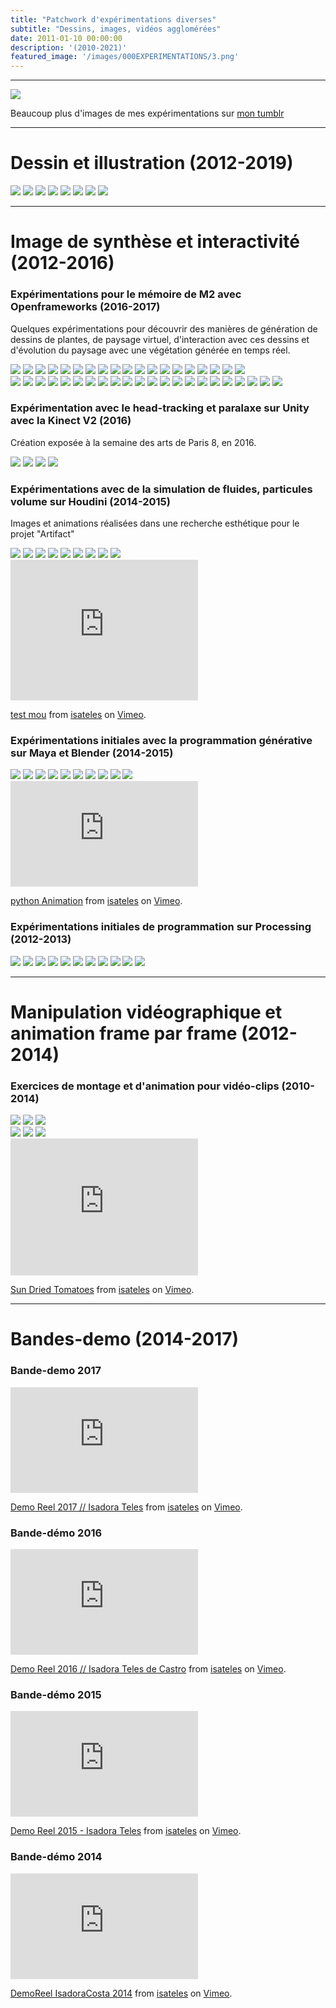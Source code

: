 ```yaml
---
title: "Patchwork d'expérimentations diverses"
subtitle: "Dessins, images, vidéos agglomérées"
date: 2011-01-10 00:00:00
description: '(2010-2021)'
featured_image: '/images/000EXPERIMENTATIONS/3.png'
---
```


---

![](/images/000EXPERIMENTATIONS/galerie05/10.png)


Beaucoup plus d'images de mes expérimentations sur [mon tumblr](https://isadorateles.tumblr.com/)

---

# Dessin et illustration (2012-2019)

<div class="gallery" data-columns="3">
	<img src="/images/000EXPERIMENTATIONS/galerie07/(1).jpg">
    <img src="/images/000EXPERIMENTATIONS/galerie07/(1).png">
    <img src="/images/000EXPERIMENTATIONS/galerie07/(4).png">
    <img src="/images/000EXPERIMENTATIONS/galerie09/(2).jpg">
    <img src="/images/000EXPERIMENTATIONS/galerie09/(6).png">
    <img src="/images/000EXPERIMENTATIONS/galerie09/11.png">
    <img src="/images/000EXPERIMENTATIONS/galerie09/10.jpg">
    <img src="/images/000EXPERIMENTATIONS/galerie09/(9).png">
</div>

---

# Image de synthèse et interactivité (2012-2016)

### Expérimentations pour le mémoire de M2 avec Openframeworks (2016-2017)

Quelques expérimentations pour découvrir des manières de génération de dessins de plantes, de paysage virtuel, d'interaction avec ces dessins et d'évolution du paysage avec une végétation générée en temps réel.

<div class="gallery" data-columns="5">
    <img src="/images/000EXPERIMENTATIONS/galerie03/02.gif">
    <img src="/images/000EXPERIMENTATIONS/galerie03/03.gif">
    <img src="/images/000EXPERIMENTATIONS/galerie03/08.gif">
    <img src="/images/000EXPERIMENTATIONS/galerie03/13.gif">
    <img src="/images/000EXPERIMENTATIONS/galerie03/15.gif">
    <img src="/images/000EXPERIMENTATIONS/galerie03/16.gif">
    <img src="/images/000EXPERIMENTATIONS/galerie03/18.gif">
    <img src="/images/000EXPERIMENTATIONS/galerie03/19.gif">
    <img src="/images/000EXPERIMENTATIONS/galerie03/22.gif">
    <img src="/images/000EXPERIMENTATIONS/galerie03/23.gif">
    <img src="/images/000EXPERIMENTATIONS/galerie03/26.gif">
    <img src="/images/000EXPERIMENTATIONS/galerie03/28.gif">
    <img src="/images/000EXPERIMENTATIONS/galerie03/30.gif">
    <img src="/images/000EXPERIMENTATIONS/galerie03/34.gif">
    <img src="/images/000EXPERIMENTATIONS/galerie03/36.gif">
    <img src="/images/000EXPERIMENTATIONS/galerie03/45.gif">
    <img src="/images/000EXPERIMENTATIONS/galerie03/46.gif">
    <img src="/images/000EXPERIMENTATIONS/galerie03/58.gif">
    <img src="/images/000EXPERIMENTATIONS/galerie03/60.gif">
</div>

<div class="gallery" data-columns="5">
    <img src="/images/000EXPERIMENTATIONS/galerie04/(3).jpg">
    <img src="/images/000EXPERIMENTATIONS/galerie04/(1).png">
    <img src="/images/000EXPERIMENTATIONS/galerie04/(3).png">
    <img src="/images/000EXPERIMENTATIONS/galerie04/(4).png">
    <img src="/images/000EXPERIMENTATIONS/galerie04/(7).png">
    <img src="/images/000EXPERIMENTATIONS/galerie04/(8).png">
    <img src="/images/000EXPERIMENTATIONS/galerie04/(9).png">
    <img src="/images/000EXPERIMENTATIONS/galerie04/(11).png">
    <img src="/images/000EXPERIMENTATIONS/galerie04/(12).png">
    <img src="/images/000EXPERIMENTATIONS/galerie04/(13).png">
    <img src="/images/000EXPERIMENTATIONS/galerie04/(20).png">
    <img src="/images/000EXPERIMENTATIONS/galerie04/(21).png">
    <img src="/images/000EXPERIMENTATIONS/galerie04/(22).png">
    <img src="/images/000EXPERIMENTATIONS/galerie04/(25).png">
    <img src="/images/000EXPERIMENTATIONS/galerie04/(28).png">
    <img src="/images/000EXPERIMENTATIONS/galerie04/(29).png">
    <img src="/images/000EXPERIMENTATIONS/galerie04/(30).png">
    <img src="/images/000EXPERIMENTATIONS/galerie04/(33).png">
    <img src="/images/000EXPERIMENTATIONS/galerie04/(34).png">
    <img src="/images/000EXPERIMENTATIONS/galerie04/(35).png">
    <img src="/images/000EXPERIMENTATIONS/galerie04/(36).png">
    <img src="/images/000EXPERIMENTATIONS/galerie04/(37).png">
</div>

### Expérimentation avec le head-tracking et paralaxe sur Unity avec la Kinect V2 (2016)

Création exposée à la semaine des arts de Paris 8, en 2016.

<div class="gallery" data-columns="2">
	<img src="/images/000EXPERIMENTATIONS/galerie06/(1).gif">
    <img src="/images/000EXPERIMENTATIONS/galerie06/(2).gif">
    <img src="/images/000EXPERIMENTATIONS/galerie06/(3).gif">
    <img src="/images/000EXPERIMENTATIONS/galerie06/(4).gif">
</div>

### Expérimentations avec de la simulation de fluides, particules volume sur Houdini (2014-2015)

Images et animations réalisées dans une recherche esthétique pour le projet "Artifact"

<div class="gallery" data-columns="3">
	<img src="/images/000EXPERIMENTATIONS/galerie01/01.gif">
    <img src="/images/000EXPERIMENTATIONS/galerie01/03.jpg">
    <img src="/images/000EXPERIMENTATIONS/galerie01/17.png">
    <img src="/images/000EXPERIMENTATIONS/galerie01/01.jpg">
    <img src="/images/000EXPERIMENTATIONS/galerie01/02.jpg">
    <img src="/images/000EXPERIMENTATIONS/galerie01/10.png">
    <img src="/images/000EXPERIMENTATIONS/galerie01/02.png">
    <img src="/images/000EXPERIMENTATIONS/galerie01/2.png">
    <img src="/images/000EXPERIMENTATIONS/galerie01/3.png">
</div>

<iframe src="https://player.vimeo.com/video/147594942?color=ff9933" width="300" height="225" frameborder="0" allow="autoplay; fullscreen" allowfullscreen></iframe>
<p><a href="https://vimeo.com/147594942">test mou</a> from <a href="https://vimeo.com/isadorateles">isateles</a> on <a href="https://vimeo.com">Vimeo</a>.</p>

### Expérimentations initiales avec la programmation générative sur Maya et Blender (2014-2015)

<div class="gallery" data-columns="4">
	<img src="/images/000EXPERIMENTATIONS/galerie05/(1).gif">
    <img src="/images/000EXPERIMENTATIONS/galerie05/(2).gif">
    <img src="/images/000EXPERIMENTATIONS/galerie05/(1).png">
    <img src="/images/000EXPERIMENTATIONS/galerie05/(2).png">
    <img src="/images/000EXPERIMENTATIONS/galerie05/(3).png">
    <img src="/images/000EXPERIMENTATIONS/galerie05/(4).png">
    <img src="/images/000EXPERIMENTATIONS/galerie05/6.gif">
    <img src="/images/000EXPERIMENTATIONS/galerie05/7.jpg">
    <img src="/images/000EXPERIMENTATIONS/galerie05/12.gif">
    <img src="/images/000EXPERIMENTATIONS/galerie05/3.gif">
</div>

<iframe src="https://player.vimeo.com/video/125082898?color=ff9933" width="300" height="169" frameborder="0" allow="autoplay; fullscreen" allowfullscreen></iframe>
<p><a href="https://vimeo.com/125082898">python Animation</a> from <a href="https://vimeo.com/isadorateles">isateles</a> on <a href="https://vimeo.com">Vimeo</a>.</p>

### Expérimentations initiales de programmation sur Processing (2012-2013)

<div class="gallery" data-columns="4">
	<img src="/images/000EXPERIMENTATIONS/galerie02/01.gif">
    <img src="/images/000EXPERIMENTATIONS/galerie02/02.gif">
    <img src="/images/000EXPERIMENTATIONS/galerie02/02.png">
    <img src="/images/000EXPERIMENTATIONS/galerie02/03.png">
    <img src="/images/000EXPERIMENTATIONS/galerie02/04.png">
    <img src="/images/000EXPERIMENTATIONS/galerie02/06.png">
    <img src="/images/000EXPERIMENTATIONS/galerie02/07.png">
    <img src="/images/000EXPERIMENTATIONS/galerie02/09.png">
    <img src="/images/000EXPERIMENTATIONS/galerie02/10.png">
    <img src="/images/000EXPERIMENTATIONS/galerie02/12.png">
    <img src="/images/000EXPERIMENTATIONS/galerie02/13.png">
</div>

---

# Manipulation vidéographique et animation frame par frame (2012-2014)

### Exercices de montage et d'animation pour vidéo-clips (2010-2014)

<div class="gallery" data-columns="3">
	<img src="/images/000EXPERIMENTATIONS/galerie08/(1).gif">
    <img src="/images/000EXPERIMENTATIONS/galerie08/(2).gif">
    <img src="/images/000EXPERIMENTATIONS/galerie08/(3).gif">
</div>
<div class="gallery" data-columns="3">
	<img src="/images/000EXPERIMENTATIONS/galerie10/(1).gif">
    <img src="/images/000EXPERIMENTATIONS/galerie10/(2).gif">
    <img src="/images/000EXPERIMENTATIONS/galerie10/(3).gif">
</div>

<iframe src="https://player.vimeo.com/video/68013587?color=ff9933" width="300" height="219" frameborder="0" allow="autoplay; fullscreen" allowfullscreen></iframe>
<p><a href="https://vimeo.com/68013587">Sun Dried Tomatoes</a> from <a href="https://vimeo.com/isadorateles">isateles</a> on <a href="https://vimeo.com">Vimeo</a>.</p>
<p></p>

---

# Bandes-demo (2014-2017)

### Bande-demo 2017

<iframe src="https://player.vimeo.com/video/202635209?color=ff9933" width="300" height="169" frameborder="0" allow="autoplay; fullscreen" allowfullscreen></iframe>
<p><a href="https://vimeo.com/202635209">Demo Reel 2017 // Isadora Teles</a> from <a href="https://vimeo.com/isadorateles">isateles</a> on <a href="https://vimeo.com">Vimeo</a>.</p>

### Bande-démo 2016

<iframe src="https://player.vimeo.com/video/158910107?color=ff9933" width="300" height="169" frameborder="0" allow="autoplay; fullscreen" allowfullscreen></iframe>
<p><a href="https://vimeo.com/158910107">Demo Reel 2016 // Isadora Teles de Castro</a> from <a href="https://vimeo.com/isadorateles">isateles</a> on <a href="https://vimeo.com">Vimeo</a>.</p>

### Bande-démo 2015

<iframe src="https://player.vimeo.com/video/124249836?color=ff9933" width="300" height="169" frameborder="0" allow="autoplay; fullscreen" allowfullscreen></iframe>
<p><a href="https://vimeo.com/124249836">Demo Reel 2015 - Isadora Teles</a> from <a href="https://vimeo.com/isadorateles">isateles</a> on <a href="https://vimeo.com">Vimeo</a>.</p>

### Bande-démo 2014

<iframe src="https://player.vimeo.com/video/120527755?color=ff9933" width="300" height="169" frameborder="0" allow="autoplay; fullscreen" allowfullscreen></iframe>
<p><a href="https://vimeo.com/120527755">DemoReel IsadoraCosta 2014</a> from <a href="https://vimeo.com/isadorateles">isateles</a> on <a href="https://vimeo.com">Vimeo</a>.</p>



